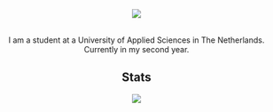 <div align="center">
  <a href="https://www.youtube.com/watch?v=dQw4w9WgXcQ" />
    <img src="https://svg-banners.vercel.app/api?type=luminance&text1=Bituq&text2=%22Don't%20Panic!%22&height=200"  />
  </a>
</div>
<div align="center">
  <br />
  
  I am a student at a University of Applied Sciences in The Netherlands. Currently in my second year.
  ## Stats
  <img src="https://metrics.lecoq.io/bituq?template=classic&base.community=0&base.repositories=0&base.metadata=0&achievements=1&achievements.threshold=C&achievements.secrets=true&achievements.limit=0&config.timezone=Europe%2FAmsterdam" />
</div>
